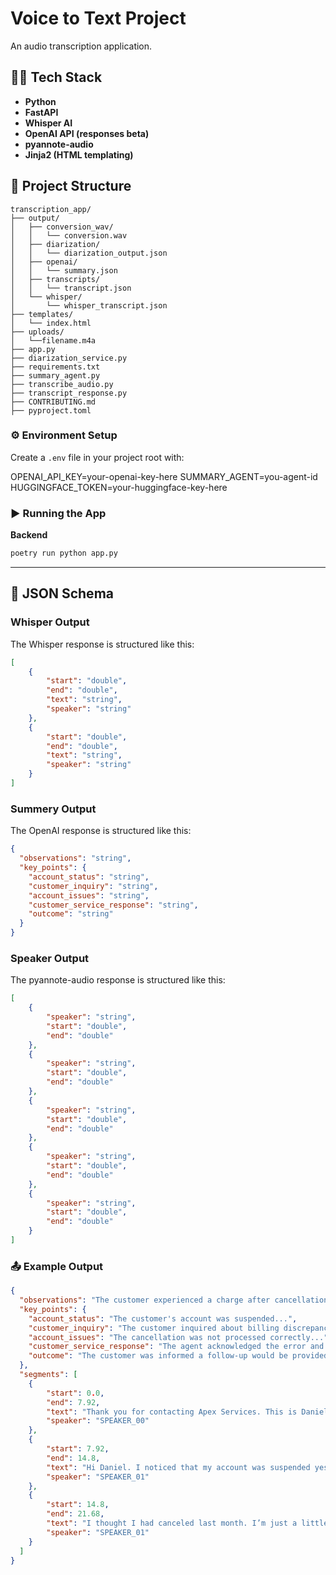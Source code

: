 # Voice to Text Project 
An audio transcription application. 

## 👨‍💻 Tech Stack

- **Python**
- **FastAPI**
- **Whisper AI**
- **OpenAI API (responses beta)**
- **pyannote-audio**
- **Jinja2 (HTML templating)**


## 📁 Project Structure

```
transcription_app/
├── output/                         
│   ├── conversion_wav/             
│   │   └── conversion.wav
│   ├── diarization/                
│   │   └── diarization_output.json
│   ├── openai/                    
│   │   └── summary.json
│   ├── transcripts/                
│   │   └── transcript.json
│   └── whisper/                    
│       └── whisper_transcript.json
├── templates/
│   └── index.html
├── uploads/
│   └──filename.m4a                             
├── app.py               
├── diarization_service.py                
├── requirements.txt               
├── summary_agent.py               
├── transcribe_audio.py           
├── transcript_response.py                     
├── CONTRIBUTING.md                      
├── pyproject.toml 
```

### ⚙️ **Environment Setup**
Create a `.env` file in your project root with:

OPENAI_API_KEY=your-openai-key-here
SUMMARY_AGENT=you-agent-id
HUGGINGFACE_TOKEN=your-huggingface-key-here

### ▶️ **Running the App**

**Backend**
```bash
poetry run python app.py
```

---

## 📄 JSON Schema 

### Whisper Output
The Whisper response is structured like this:
```json
[
    {
        "start": "double",
        "end": "double",
        "text": "string",
        "speaker": "string"
    },
    {
        "start": "double",
        "end": "double",
        "text": "string",
        "speaker": "string"
    }
]
```

### Summery Output
The OpenAI response is structured like this:
```json
{
  "observations": "string",
  "key_points": {
    "account_status": "string",
    "customer_inquiry": "string",
    "account_issues": "string",
    "customer_service_response": "string",
    "outcome": "string"
  }
}
```

### Speaker Output
The pyannote-audio response is structured like this:
```json
[
    {
        "speaker": "string",
        "start": "double",
        "end": "double"
    },
    {
        "speaker": "string",
        "start": "double",
        "end": "double"
    },
    {
        "speaker": "string",
        "start": "double",
        "end": "double"
    },
    {
        "speaker": "string",
        "start": "double",
        "end": "double"
    },
    {
        "speaker": "string",
        "start": "double",
        "end": "double"
    }
]
```

 
### 📤 **Example Output**
```json
{
  "observations": "The customer experienced a charge after cancellation...",
  "key_points": {
    "account_status": "The customer's account was suspended...",
    "customer_inquiry": "The customer inquired about billing discrepancies...",
    "account_issues": "The cancellation was not processed correctly...",
    "customer_service_response": "The agent acknowledged the error and escalated the case...",
    "outcome": "The customer was informed a follow-up would be provided."
  },
  "segments": [
    {
        "start": 0.0,
        "end": 7.92,
        "text": "Thank you for contacting Apex Services. This is Daniel in account support. How can I assist you today?",
        "speaker": "SPEAKER_00"
    },
    {
        "start": 7.92,
        "end": 14.8,
        "text": "Hi Daniel. I noticed that my account was suspended yesterday, but I also saw a charge of one hundred and forty-nine dollars for a service",
        "speaker": "SPEAKER_01"
    },
    {
        "start": 14.8,
        "end": 21.68,
        "text": "I thought I had canceled last month. I’m just a little confused about what’s going on.",
        "speaker": "SPEAKER_01"
    }
  ]
}
```


